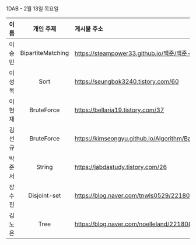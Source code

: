  1DAB - 2월 13일 목요일

| 이름 | 개인 주제 | 게시물 주소 |
| :------: | :----------: | :---------------------------------------------------------- |
| 이승민 | BipartiteMatching | https://steampower33.github.io/백준/백준-11375-열혈강호/ |
| 이성복 | Sort | https://seungbok3240.tistory.com/60 |
| 이현재 | BruteForce | https://bellaria19.tistory.com/37 |
| 김선규 | BruteForce | https://kimseongyu.github.io/Algorithm/Baekjoon/1018.html |
| 박준서 | String | https://jabdastudy.tistory.com/26 |
| 장수진 | Disjoint-set | https://blog.naver.com/tnwls0529/221808060902 |
| 김노은 | Tree | https://blog.naver.com/noelleland/221808092644 |